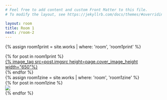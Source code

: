 ```yaml
---
# Feel free to add content and custom Front Matter to this file.
# To modify the layout, see https://jekyllrb.com/docs/themes/#overriding-theme-defaults

layout: room
title: Room 1
next: /room-2
---
```


<div id="room1prints"></div>


{% assign room1print = site.works | where: 'room', 'room1print' %}

<div class="prints room1 flex-row space-around">
  {% for post in room1print %}
  <div class="print product hvr-hang">
  <a href="{{site.baseurl}}{{post.url}}">
  	{% image_tag src=post.imgsrc height=page.cover_image_height width="650"%}
  </a>
</div>
  {% endfor %}
</div>

<div id="room1zines" class="full-width">
{% assign room1zine = site.works | where: 'room', 'room1zine' %}

<div class="zines room1 flex-row space-around">
  {% for post in room1zine %}
   <div class="zine product hvr-buzz">
  	 <a href="{{site.baseurl}}{{post.url}}"><img src="{{site.baseurl}}/img/products/{{post.img1}}"></a>
</div>
  {% endfor %}
</div>
</div>

